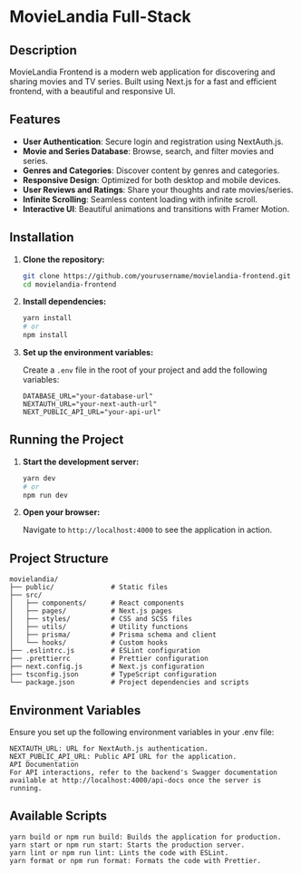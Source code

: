 # MovieLandia Full-Stack

## Description

MovieLandia Frontend is a modern web application for discovering and sharing movies and TV series. Built using Next.js for a fast and efficient frontend, with a beautiful and responsive UI.

## Features

-   **User Authentication**: Secure login and registration using NextAuth.js.
-   **Movie and Series Database**: Browse, search, and filter movies and series.
-   **Genres and Categories**: Discover content by genres and categories.
-   **Responsive Design**: Optimized for both desktop and mobile devices.
-   **User Reviews and Ratings**: Share your thoughts and rate movies/series.
-   **Infinite Scrolling**: Seamless content loading with infinite scroll.
-   **Interactive UI**: Beautiful animations and transitions with Framer Motion.

## Installation

1. **Clone the repository:**

    ```bash
    git clone https://github.com/yourusername/movielandia-frontend.git
    cd movielandia-frontend
    ```

2. **Install dependencies:**

    ```bash
    yarn install
    # or
    npm install
    ```

3. **Set up the environment variables:**

    Create a `.env` file in the root of your project and add the following variables:

    ```plaintext
    DATABASE_URL="your-database-url"
    NEXTAUTH_URL="your-next-auth-url"
    NEXT_PUBLIC_API_URL="your-api-url"
    ```

## Running the Project

1. **Start the development server:**

    ```bash
    yarn dev
    # or
    npm run dev
    ```

2. **Open your browser:**

    Navigate to `http://localhost:4000` to see the application in action.

## Project Structure

```plaintext
movielandia/
├── public/              # Static files
├── src/
│   ├── components/      # React components
│   ├── pages/           # Next.js pages
│   ├── styles/          # CSS and SCSS files
│   ├── utils/           # Utility functions
│   ├── prisma/          # Prisma schema and client
│   └── hooks/           # Custom hooks
├── .eslintrc.js         # ESLint configuration
├── .prettierrc          # Prettier configuration
├── next.config.js       # Next.js configuration
├── tsconfig.json        # TypeScript configuration
└── package.json         # Project dependencies and scripts
```

## Environment Variables

Ensure you set up the following environment variables in your .env file:

```DATABASE_URL: Connection string for your database.
NEXTAUTH_URL: URL for NextAuth.js authentication.
NEXT_PUBLIC_API_URL: Public API URL for the application.
API Documentation
For API interactions, refer to the backend's Swagger documentation available at http://localhost:4000/api-docs once the server is running.
```

## Available Scripts

```yarn dev or npm run dev: Starts the development server.
yarn build or npm run build: Builds the application for production.
yarn start or npm run start: Starts the production server.
yarn lint or npm run lint: Lints the code with ESLint.
yarn format or npm run format: Formats the code with Prettier.
```
